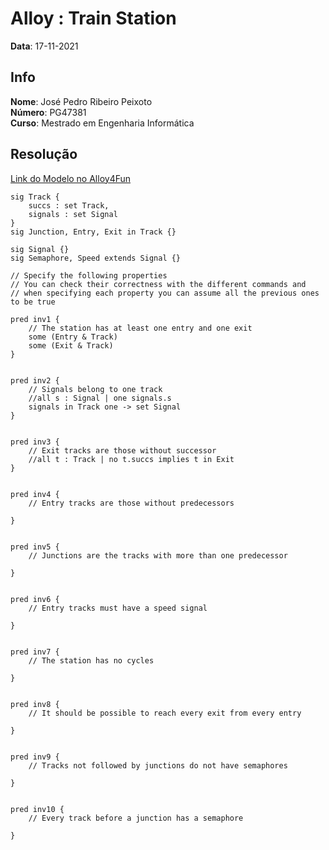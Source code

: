 # Alloy : Train Station

**Data**: 17-11-2021

## Info

**Nome**: José Pedro Ribeiro Peixoto<br>
**Número**: PG47381<br>
**Curso**: Mestrado em Engenharia Informática<br>

## Resolução

[Link do Modelo no Alloy4Fun](http://alloy4fun.inesctec.pt/gMJgcP2ManoXdcnFR)

```als
sig Track {
	succs : set Track,
	signals : set Signal
}
sig Junction, Entry, Exit in Track {}

sig Signal {}
sig Semaphore, Speed extends Signal {}

// Specify the following properties
// You can check their correctness with the different commands and
// when specifying each property you can assume all the previous ones to be true

pred inv1 {
	// The station has at least one entry and one exit
	some (Entry & Track)
  	some (Exit & Track)
}


pred inv2 {
	// Signals belong to one track
	//all s : Signal | one signals.s
  	signals in Track one -> set Signal
}


pred inv3 {
	// Exit tracks are those without successor 
	//all t : Track | no t.succs implies t in Exit
}


pred inv4 {
	// Entry tracks are those without predecessors

}


pred inv5 {
	// Junctions are the tracks with more than one predecessor

}


pred inv6 {
	// Entry tracks must have a speed signal

}


pred inv7 {
	// The station has no cycles

}


pred inv8 {
	// It should be possible to reach every exit from every entry

}


pred inv9 {
	// Tracks not followed by junctions do not have semaphores

}


pred inv10 {
	// Every track before a junction has a semaphore

}

```